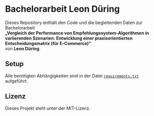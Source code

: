 # Bachelorarbeit Leon Düring

Dieses Repository enthält den Code und die begleitenden Daten zur Bachelorarbeit  
**„Vergleich der Performance von Empfehlungssystem-Algorithmen in variierenden Szenarien: Entwicklung einer praxisorientierten Entscheidungsmatrix (für E-Commerce)“**  
von **Leon Düring**.

## Setup

Alle benötigten Abhängigkeiten sind in der Datei [`requirements.txt`](./requirements.txt) aufgeführt.

## Lizenz

Dieses Projekt steht unter der MIT-Lizenz.
